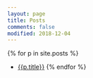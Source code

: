```yaml
---
layout: page
title: Posts
comments: false
modified: 2018-12-04
---
```


{% for p in site.posts %}
* [{{p.title}}]({{p.url}})
{% endfor %}

